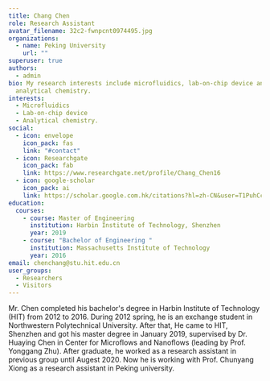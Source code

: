 ```yaml
---
title: Chang Chen
role: Research Assistant
avatar_filename: 32c2-fwnpcnt0974495.jpg
organizations:
  - name: Peking University
    url: ""
superuser: true
authors:
  - admin
bio: My research interests include microfluidics, lab-on-chip device and
  analytical chemistry.
interests:
  - Microfluidics
  - Lab-on-chip device
  - Analytical chemistry.
social:
  - icon: envelope
    icon_pack: fas
    link: "#contact"
  - icon: Researchgate
    icon_pack: fab
    link: https://www.researchgate.net/profile/Chang_Chen16
  - icon: google-scholar
    icon_pack: ai
    link: https://scholar.google.com.hk/citations?hl=zh-CN&user=T1PuhCcAAAAJ
education:
  courses:
    - course: Master of Engineering
      institution: Harbin Institute of Technology, Shenzhen
      year: 2019
    - course: "Bachelor of Engineering "
      institution: Massachusetts Institute of Technology
      year: 2016
email: chenchang@stu.hit.edu.cn
user_groups:
  - Researchers
  - Visitors
---
```

Mr. Chen completed his bachelor's degree in Harbin Institute of Technology (HIT) from 2012 to 2016. During 2012 spring, he is an exchange student in Northwestern Polytechnical University. After that, He came to HIT, Shenzhen and got his master degree in January 2019, supervised by Dr. Huaying Chen in Center for Microflows and Nanoflows (leading by Prof. Yonggang Zhu). 
After graduate, he worked as a research assistant in previous group until Augest 2020. Now he is working with Prof. Chunyang Xiong as a research assistant in Peking university.